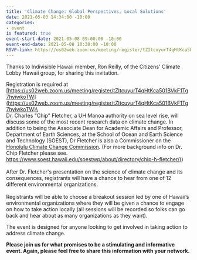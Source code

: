 ```yaml
---
title: 'Climate Change: Global Perspectives, Local Solutions'
date: 2021-05-03 14:34:00 -10:00
categories:
- event
is featured: true
event-start-date: 2021-05-08 09:00:00 -10:00
event-end-date: 2021-05-08 10:30:00 -10:00
RSVP-link: https://us02web.zoom.us/meeting/register/tZItcuyurT4qHtKca501BVkF1Tg7hyiwkoTW
---
```


Thanks to Indivisible Hawaii member, Ron Reilly, of the Citizens' Climate Lobby Hawaii group, for sharing this invitation.

Registration is required at [https://us02web.zoom.us/meeting/register/tZItcuyurT4qHtKca501BVkF1Tg7hyiwkoTW](https://us02web.zoom.us/meeting/register/tZItcuyurT4qHtKca501BVkF1Tg7hyiwkoTW)\
\
Dr. Charles "Chip" Fletcher, a UH Manoa authority on sea level rise, will discuss some of the most recent research data on climate change. In addition to being the Associate Dean for Academic Affairs and Professor, Department of Earth Sciences, at the School of Ocean and Earth Science and Technology (SOEST), Dr Fletcher is also a Commissioner on the [Honolulu Climate Change Commission](https://resilientoahu.org/climate-change-commission). (For more background info on Dr. Chip Fletcher please see. \
[https://www.soest.hawaii.edu/soestwp/about/directory/chip-h-fletcher/)](https://www.soest.hawaii.edu/soestwp/about/directory/chip-h-fletcher/))\
\
After Dr. Fletcher's presentation on the science of climate change and its consequences, registrants will have a chance to hear from one of 12 different environmental organizations.\
\
Registrants will be able to choose a breakout session led by one of Hawaii’s environmental organizations where they will be given a chance to engage on how to take action locally (all sessions will be recorded so folks can go back and hear about as many organizations as they want).

The event is designed for anyone looking to get involved in taking action to address climate change. 

**Please join us for what promises to be a stimulating and informative event. Again, please feel free to share this information with your network.**